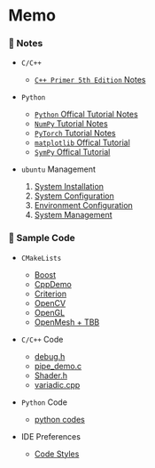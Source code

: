 # Memo

### 🌱 Notes

- `C/C++`

    - [`C++ Primer 5th Edition` Notes](https://github.com/AXIHIXA/Memo/blob/master/notes/cpp/notes.md)

- `Python`

    - [`Python` Offical Tutorial Notes](https://github.com/AXIHIXA/Memo/blob/master/notes/py/py.md)
    - [`NumPy` Tutorial Notes](https://github.com/AXIHIXA/Memo/blob/master/notes/py/numpy.md)
    - [`PyTorch` Tutorial Notes](https://github.com/AXIHIXA/Memo/blob/master/notes/py/pytorch.md)
    - [`matplotlib` Offical Tutorial](https://github.com/AXIHIXA/Memo/blob/master/notes/py/matplotlib.md)
    - [`SymPy` Offical Tutorial](https://github.com/AXIHIXA/Memo/blob/master/notes/py/sympy/sympy.md)
    
- `ubuntu` Management

    1. [System Installation](https://github.com/AXIHIXA/Memo/blob/master/notes/ubuntu/01-system-installation.md)
    2. [System Configuration](https://github.com/AXIHIXA/Memo/blob/master/notes/ubuntu/02-system-configuration.md)
    3. [Environment Configuration](https://github.com/AXIHIXA/Memo/blob/master/notes/ubuntu/03-environment-configuration.md)
    4. [System Management](https://github.com/AXIHIXA/Memo/blob/master/notes/ubuntu/04-system-management.md)
    
### 🌱 Sample Code

- `CMakeLists`

    - [Boost](https://github.com/AXIHIXA/Memo/blob/master/code/CMakeLists/Boost/CMakeLists.txt)
    - [CppDemo](https://github.com/AXIHIXA/Memo/blob/master/code/CMakeLists/CppDemo/CMakeLists.txt)
    - [Criterion](https://github.com/AXIHIXA/Memo/blob/master/code/CMakeLists/Criterion/CMakeLists.txt)
    - [OpenCV](https://github.com/AXIHIXA/Memo/blob/master/code/CMakeLists/OpenCV/CMakeLists.txt)
    - [OpenGL](https://github.com/AXIHIXA/Memo/blob/master/code/CMakeLists/OpenGL/CMakeLists.txt)
    - [OpenMesh + TBB](https://github.com/AXIHIXA/Memo/blob/master/code/CMakeLists/OpenMesh+TBB/CMakeLists.txt)
    
- `C/C++` Code

    - [debug.h](https://github.com/AXIHIXA/Memo/blob/master/code/debug.h)
    - [pipe_demo.c](https://github.com/AXIHIXA/Memo/blob/master/code/pipe_demo.c)
    - [Shader.h](https://github.com/AXIHIXA/Memo/blob/master/code/OpenGL/Shader.h)
    - [variadic.cpp](https://github.com/AXIHIXA/Memo/blob/master/code/variadic.cpp)
    
- `Python` Code

    - [python codes](https://github.com/AXIHIXA/Memo/blob/master/code/python_code.md)
    
- IDE Preferences

    - [Code Styles](https://github.com/AXIHIXA/Memo/tree/master/code/ide%20preferences)


